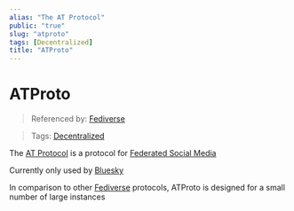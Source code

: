 ```yaml
---
alias: "The AT Protocol"
public: "true"
slug: "atproto"
tags: [Decentralized]
title: "ATProto"
---
```

# ATProto

> Referenced by: [Fediverse](/garden/fediverse/index.md)

> Tags: [Decentralized](/garden/decentralized/index.md)

The [AT Protocol](https://atproto.com) is a protocol for [Federated Social Media](/garden/fediverse/index.md)

Currently only used by [Bluesky](https://bsky.app)

In comparison to other [Fediverse](/garden/fediverse/index.md) protocols, ATProto is designed for a small number of large instances